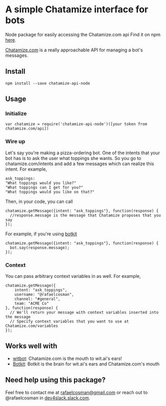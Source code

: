 # A simple Chatamize interface for bots
Node package for easily accessing the Chatamize.com api
Find it on npm [here](https://www.npmjs.com/package/chatamize-api-node).

[Chatamize.com](http://Chatamize.com) is a really approachable API for managing a bot's messages.

## Install

`npm install --save chatamize-api-node`

## Usage

### Initialize

    var chatamize = require('chatamize-api-node')([your token from chatamize.com/api])

### Wire up

Let's say you're making a pizza-ordering bot. One of the intents that your bot has is to ask the user what toppings she wants. So you go to chatamize.com/intents and add a few messages which can realize this intent. For example,

```
ask_toppings:
"What toppings would you like?"
"What toppings can I get for you?"
"What toppings would you like on that?"
```

Then, in your code, you can call

```
chatamize.getMessage({intent: "ask_toppings"}, function(response) {
  //response.message is the message that Chatamize proposes that you say
});
```

For example, if you're using [botkit](https://github.com/howdyai/botkit)

```
chatamize.getMessage({intent: "ask_toppings"}, function(response) {
  bot.say(response.message);
});
```

### Context

You can pass arbitrary context variables in as well. For example,

```
chatamize.getMessage({
    intent: "ask_toppings",
    username: "@rafaelcosman",
    channel: "#general",
    team: "ACME Co"
}, function(response) {
  // We'll return your message with context variables inserted into the message
  // Specify context variables that you want to use at Chatamize.com/variables
});
```

## Works well with

- [witbot](https://www.npmjs.com/package/witbot): Chatamize.com is the mouth to wit.ai's ears!
- [Botkit](https://www.npmjs.com/package/botkit): Botkit is the brain for wit.ai's ears and Chatamize.com's mouth

## Need help using this package?

Feel free to contact me at rafaelcosman@gmail.com or reach out to @rafaelcosman in [dev4slack.slack.com](http://dev4slack.slack.com).
